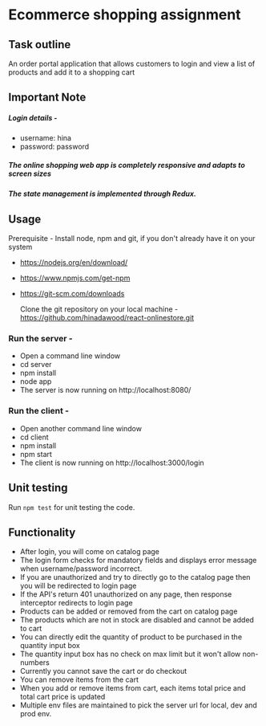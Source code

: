# Ecommerce shopping assignment #

## Task outline ##
An order portal application that allows customers to login and view a list of products and add it to a shopping cart

## Important Note ##
##### Login details -
- username: hina
- password: password
##### The online shopping web app is completely responsive and adapts to screen sizes

##### The state management is implemented through Redux.


## Usage
  Prerequisite - Install node, npm and git, if you don't already have it on your system
- https://nodejs.org/en/download/
- https://www.npmjs.com/get-npm
- https://git-scm.com/downloads

  Clone the git repository on your local machine - https://github.com/hinadawood/react-onlinestore.git
  
### Run the server -
- Open a command line window
- cd server
- npm install
- node app
- The server is now running on http://localhost:8080/

### Run the client -
- Open another command line window
- cd client
- npm install
- npm start
- The client is now running on http://localhost:3000/login


## Unit testing
Run `npm test` for unit testing the code. 


## Functionality
- After login, you will come on catalog page
- The login form checks for mandatory fields and displays error message when username/password incorrect.
- If you are unauthorized and try to directly go to the catalog page then you will be redirected to login page
- If the API's return 401 unauthorized on any page, then response interceptor redirects to login page
- Products can be added or removed from the cart on catalog page
- The products which are not in stock are disabled and cannot be added to cart
- You can directly edit the quantity of product to be purchased in the quantity input box
- The quantity input box has no check on max limit but it won't allow non-numbers
- Currently you cannot save the cart or do checkout
- You can remove items from the cart
- When you add or remove items from cart, each items total price and total cart price is updated
- Multiple env files are maintained to pick the server url for local, dev and prod env.


